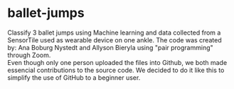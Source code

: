 # ballet-jumps
Classify 3 ballet jumps using Machine learning and data collected from a SensorTile used as wearable device on one ankle.
The code was created by: Ana Boburg Nystedt and Allyson Bieryla using "pair programming" through Zoom.  
Even though only one person uploaded the files into Github, we both made essencial contributions to the source code. We decided to do it like this to simplify the use of GitHub to a beginner user.   
